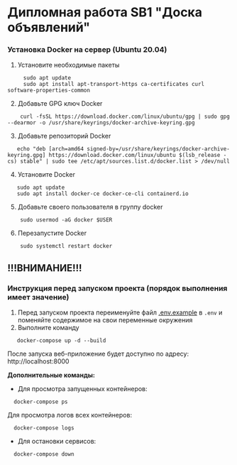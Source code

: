 # Дипломная работа SB1 "Доска объявлений"

### Установка Docker на сервер (Ubuntu 20.04)
1. Установите необходимые пакеты
```shell
     sudo apt update
     sudo apt install apt-transport-https ca-certificates curl software-properties-common
```
2. Добавьте GPG ключ Docker
```shell
    curl -fsSL https://download.docker.com/linux/ubuntu/gpg | sudo gpg --dearmor -o /usr/share/keyrings/docker-archive-keyring.gpg
```
3. Добавьте репозиторий Docker
```shell
   echo "deb [arch=amd64 signed-by=/usr/share/keyrings/docker-archive-keyring.gpg] https://download.docker.com/linux/ubuntu $(lsb_release -cs) stable" | sudo tee /etc/apt/sources.list.d/docker.list > /dev/null
```
4. Установите Docker
```shell
   sudo apt update
   sudo apt install docker-ce docker-ce-cli containerd.io
```
5. Добавьте своего пользователя в группу docker
```shell
    sudo usermod -aG docker $USER
```
6. Перезапустите Docker
```shell
    sudo systemctl restart docker
```

## !!!ВНИМАНИЕ!!! ##
### Инструкция перед запуском проекта (порядок выполнения имеет значение)

1. Перед запуском проекта переименуйте файл [.env.example](.env) в `.env` и поменяйте содержимое на свои переменные окружения
2. Выполните команду
```shell
   docker-compose up -d --build
```

После запуска веб-приложение будет доступно по адресу: http://localhost:8000

**Дополнительные команды:**
- Для просмотра запущенных контейнеров:
```shell
  docker-compose ps
```
Для просмотра логов всех контейнеров:
```shell
  docker-compose logs
```
- Для остановки сервисов:
```shell
  docker-compose down
```